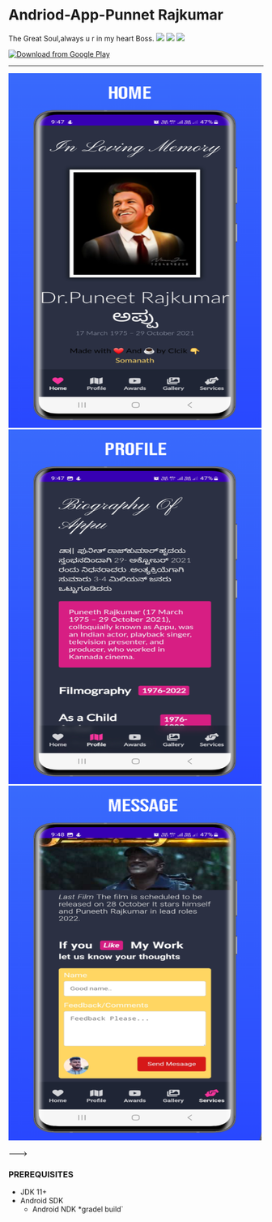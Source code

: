 # Andriod-App-Punnet Rajkumar
The Great Soul,always u r in my heart Boss.
![](https://img.shields.io/badge/Android-5+-informational?style=flat&logo=linux&logoColor=white&color=2bbc8a)
![](https://img.shields.io/badge/SDK-version-informational?style=flat&logo=linux&logoColor=white&color=2bbc8a)
![](https://img.shields.io/badge/Java-11+-informational?style=flat&logo=linux&logoColor=white&color=2bbc8a)


[<img src="https://play.google.com/intl/en_us/badges/images/generic/en_badge_web_generic.png"
      alt="Download from Google Play"
      height="80">](https://play.google.com/store/apps/details?id=com.puneetraj.appu)
      <hr>

<img src="images/Screenshot1.png" height="700px" width="500" />&nbsp;<img src="images/Screenshot2.png" height="700px" width="500" /> <img src="images/Screenshot6.png" height="700px" width="500px" />



--->
### PREREQUISITES

* JDK 11+
* Android SDK
  - Android NDK
*gradel build`


